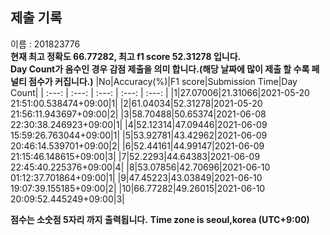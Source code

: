 


  
## 제출 기록  
이름 : 201823776  
**현재 최고 정확도 66.77282, 최고 f1 score 52.31278 입니다.**  
**Day Count가 음수인 경우 감점 제출을 의미 합니다.(해당 날짜에 많이 제출 할 수록 페널티 점수가 커집니다.)**
|No|Accuracy(%)|F1 score|Submission Time|Day Count|
| :---: | :---: | :---: | :---: | :---: |
|1|27.07006|21.31066|2021-05-20 21:51:00.538474+09:00|1|
|2|61.04034|52.31278|2021-05-20 21:56:11.943697+09:00|2|
|3|58.70488|50.65374|2021-06-08 22:30:38.246923+09:00|1|
|4|52.12314|47.09446|2021-06-09 15:59:26.763044+09:00|1|
|5|53.92781|43.42962|2021-06-09 20:46:14.539701+09:00|2|
|6|52.44161|44.99147|2021-06-09 21:15:46.148615+09:00|3|
|7|52.2293|44.64383|2021-06-09 22:45:40.225376+09:00|4|
|8|53.07856|42.70696|2021-06-10 01:12:37.701864+09:00|1|
|9|47.45223|43.03849|2021-06-10 19:07:39.155185+09:00|2|
|10|66.77282|49.26015|2021-06-10 20:09:52.445249+09:00|3|


**점수는 소숫점 5자리 까지 출력됩니다.**
**Time zone is seoul,korea (UTC+9:00)**
